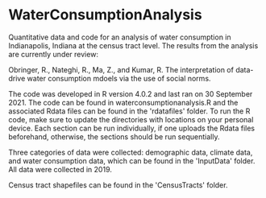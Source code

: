 # WaterConsumptionAnalysis

Quantitative data and code for an analysis of water consumption in Indianapolis, Indiana at the census tract level. The results from the analysis are currently under review:

Obringer, R., Nateghi, R., Ma, Z., and Kumar, R. The interpretation of data-drive water consumption mdoels via the use of social norms.

The code was developed in R version 4.0.2 and last ran on 30 September 2021. The code can be found in waterconsumptionanalysis.R and the associated Rdata files can be found in the 'rdatafiles' folder. To run the R code, make sure to update the directories with locations on your personal device. Each section can be run individually, if one uploads the Rdata files beforehand, otherwise, the sections should be run sequentially.

Three categories of data were collected: demographic data, climate data, and water consumption data, which can be found in the 'InputData' folder. All data were collected in 2019.

Census tract shapefiles can be found in the 'CensusTracts' folder.
